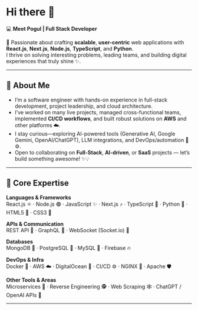 # Hi there 👋

💻 **Meet Pogul | Full Stack Developer**

🚀 Passionate about crafting **scalable**, **user-centric** web applications with **React.js**, **Next.js**, **Node.js**, **TypeScript**, and **Python**.  
I thrive on solving interesting problems, leading teams, and building digital experiences that truly shine ✨.

---

## 🔭 About Me

- I’m a software engineer with hands-on experience in full-stack development, project leadership, and cloud architecture.  
- I’ve worked on many live projects, managed cross-functional teams, implemented **CI/CD workflows**, and built robust solutions on **AWS** and other platforms ☁️.  
- I stay curious—exploring AI-powered tools (Generative AI, Google Gemini, OpenAI/ChatGPT), LLM integrations, and DevOps/automation 🧬⚙️.  
- Open to collaborating on **Full-Stack**, **AI-driven**, or **SaaS** projects — let’s build something awesome! ✨💡

---

## 🧠 Core Expertise

**Languages & Frameworks**  
React.js ⚛️ · Node.js 🟢 · JavaScript ✨ · Next.js ⤴️ · TypeScript 🔷 · Python 🐍 · HTML5 📄 · CSS3 🎨

**APIs & Communication**  
REST API 🔁 · GraphQL 🧩 · WebSocket (Socket.io) 🔌

**Databases**  
MongoDB 🍃 · PostgreSQL 🐘 · MySQL 🐬 · Firebase 🔥

**DevOps & Infra**  
Docker 🐳 · AWS ☁️ · DigitalOcean 🌊 · CI/CD ⚙️ · NGINX 🧭 · Apache 🛡️

**Other Tools & Areas**  
Microservices 🧱 · Reverse Engineering 🕵️ · Web Scraping 🕸️ · ChatGPT / OpenAI APIs 🤖

---

<!--
**meetpogul/meetpogul** is a ✨ _special_ ✨ repository because its `README.md` appears on your GitHub profile.
-->
